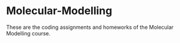 # Molecular-Modelling
These are the coding assignments and homeworks of the Molecular Modelling course.
